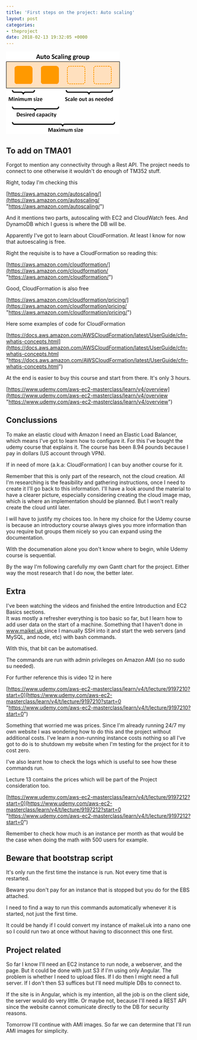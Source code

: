 ```yaml
---
title: 'First steps on the project: Auto scaling'
layout: post
categories:
- theproject
date: 2018-02-13 19:32:05 +0000
---
```

![](/uploads/2018/02/13/as-basic-diagram.png)

## To add on TMA01

Forgot to mention any connectivity through a Rest API. The project needs to connect to one otherwise it wouldn't do enough of TM352 stuff.

Right, today I'm checking this

[https://aws.amazon.com/autoscaling/](https://aws.amazon.com/autoscaling/ "https://aws.amazon.com/autoscaling/")

And it mentions two parts, autoscaling with EC2 and CloudWatch fees. And DynamoDB which I guess is where the DB will be.

Apparently I've got to learn about CloudFormation. At least I know for now that autoescaling is free.

Right the requisite is to have a CloudFormation so reading this:

[https://aws.amazon.com/cloudformation/](https://aws.amazon.com/cloudformation/ "https://aws.amazon.com/cloudformation/")

Good, CloudFormation is also free

[https://aws.amazon.com/cloudformation/pricing/](https://aws.amazon.com/cloudformation/pricing/ "https://aws.amazon.com/cloudformation/pricing/")

Here some examples of code for CloudFormation

[https://docs.aws.amazon.com/AWSCloudFormation/latest/UserGuide/cfn-whatis-concepts.html](https://docs.aws.amazon.com/AWSCloudFormation/latest/UserGuide/cfn-whatis-concepts.html "https://docs.aws.amazon.com/AWSCloudFormation/latest/UserGuide/cfn-whatis-concepts.html")

At the end is easier to buy this course and start from there. It's only 3 hours.

[https://www.udemy.com/aws-ec2-masterclass/learn/v4/overview](https://www.udemy.com/aws-ec2-masterclass/learn/v4/overview "https://www.udemy.com/aws-ec2-masterclass/learn/v4/overview")

## Conclussions

To make an elastic cloud with Amazon I need an Elastic Load Balancer, which means I've got to learn how to configure it. For this I've bought the udemy course that explains it. The course has been 8.94 pounds because I pay in dollars (US account through VPN).

If in need of more (a.k.a: CloudFormation) I can buy another course for it.

Remember that this is only part of the research, not the cloud creation. All I'm researching is the feasibility and gathering instructions, once I need to create it I'll go back to this information. I'll have a look around the material to have a clearer picture, especially considering creating the cloud image map, which is where an implementation should be planned. But I won't really create the cloud until later.

I will have to justify my choices too. In here my choice for the Udemy course is because an introductory course always gives you more information than you require but groups them nicely so you can expand using the documentation.

With the documenation alone you don't know where to begin, while Udemy course is sequential.

By the way I'm following carefully my own Gantt chart for the project. Either way the most research that I do now, the better later.

## Extra

I've been watching the videos and finished the entire Introduction and EC2 Basics sections.   
It was mostly a refresher everything is too basic so far, but I learn how to add user data on the start of a machine. Something that I haven't done in [www.maikel.uk ](www.maikel.uk  "www.maikel.uk ")since I manually SSH into it and start the web servers (and MySQL, and node, etc) with bash commands. 

With this, that bit can be automatised. 

The commands are run with admin privileges on Amazon AMI (so no sudo su needed). 

For further reference this is video 12 in here

[https://www.udemy.com/aws-ec2-masterclass/learn/v4/t/lecture/9197210?start=0](https://www.udemy.com/aws-ec2-masterclass/learn/v4/t/lecture/9197210?start=0 "https://www.udemy.com/aws-ec2-masterclass/learn/v4/t/lecture/9197210?start=0")

Something that worried me was prices. Since I'm already running 24/7 my own website I was wondering how to do this and the project without additional costs. I've learn a non-running instance costs nothing so all I've got to do is to shutdown my website when I'm testing for the project for it to cost zero. 

I've also learnt how to check the logs which is useful to see how these commands run. 

Lecture 13 contains the prices which will be part of the Project consideration too. 

[https://www.udemy.com/aws-ec2-masterclass/learn/v4/t/lecture/9197212?start=0](https://www.udemy.com/aws-ec2-masterclass/learn/v4/t/lecture/9197212?start=0 "https://www.udemy.com/aws-ec2-masterclass/learn/v4/t/lecture/9197212?start=0")

Remember to check how much is an instance per month as that would be the case when doing the math with 500 users for example. 

## Beware that bootstrap script

It's only run the first time the instance is run. Not every time that is restarted. 

Beware you don't pay for an instance that is stopped but you do for the EBS attached. 

I need to find a way to run this commands automatically whenever it is started, not just the first time. 

It could be handy if I could convert my instance of maikel.uk into a nano one so I could run two at once without having to disconnect this one first. 

## Project related

So far I know I'll need an EC2 instance to run node, a webserver, and the page. But it could be done with just S3 if I'm using only Angular. The problem is whether I need to upload files. If I do then I might need a full server. If I don't then S3 suffices but I'll need multiple DBs to connect to. 

If the site is in Angular, which is my intention, all the job is on the client side, the server would do very little. Or maybe not, because I'll need a REST API since the website cannot comunicate directly to the DB for security reasons. 

Tomorrow I'll continue with AMI images. So far we can determine that I'll run AMI images for simplicity. 